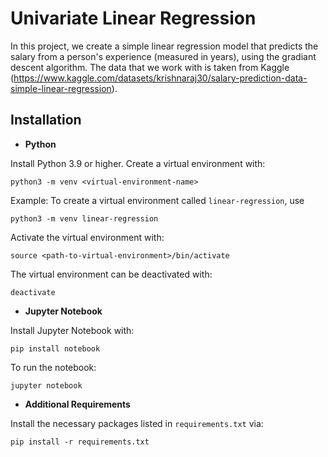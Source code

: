# Univariate Linear Regression

In this project, we create a simple linear regression model that predicts the salary from a person's experience (measured in years), using the gradiant descent algorithm. The data that we work with is taken from Kaggle (https://www.kaggle.com/datasets/krishnaraj30/salary-prediction-data-simple-linear-regression).


## Installation

* **Python**

Install Python 3.9 or higher. Create a virtual environment with:

```
python3 -m venv <virtual-environment-name>
```

Example: To create a virtual environment called `linear-regression`, use

```
python3 -m venv linear-regression
```

Activate the virtual environment with:
```
source <path-to-virtual-environment>/bin/activate
```

The virtual environment can be deactivated with:
```
deactivate
```

* **Jupyter Notebook**

Install Jupyter Notebook with:
```
pip install notebook
```
To run the notebook:
```
jupyter notebook
```
* **Additional Requirements**

Install the necessary packages listed in `requirements.txt` via:
```
pip install -r requirements.txt
```